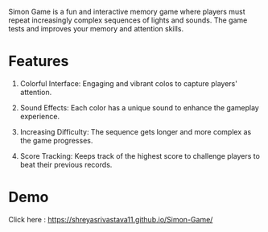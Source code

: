 Simon Game is a fun and interactive memory game where players must repeat increasingly complex sequences of lights and sounds. The game tests and improves your memory and attention skills.

# Features

1. Colorful Interface: Engaging and vibrant colos to capture players' attention.
  
2. Sound Effects: Each color has a unique sound to enhance the gameplay experience.
  
3. Increasing Difficulty: The sequence gets longer and more complex as the game progresses.
   
4. Score Tracking: Keeps track of the highest score to challenge players to beat their previous records.

# Demo
Click here : https://shreyasrivastava11.github.io/Simon-Game/
